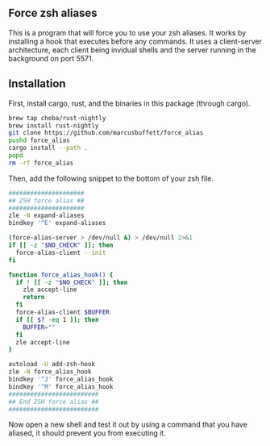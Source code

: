 ## Force zsh aliases

This is a program that will force you to use your zsh aliases. It works by installing a hook that executes before any commands. It uses a client-server architecture, each client being invidual shells and the server running in the background on port 5571.

## Installation

First, install cargo, rust, and the binaries in this package (through cargo).
```bash
brew tap cheba/rust-nightly
brew install rust-nightly
git clone https://github.com/marcusbuffett/force_alias
pushd force_alias
cargo install --path .
popd
rm -rf force_alias
```

Then, add the following snippet to the bottom of your zsh file.

```bash
#####################
## ZSH force alias ##
#####################
zle -N expand-aliases
bindkey '^E' expand-aliases

(force-alias-server > /dev/null &) > /dev/null 2>&1
if [[ -z "$NO_CHECK" ]]; then
  force-alias-client --init
fi

function force_alias_hook() {
  if ! [[ -z "$NO_CHECK" ]]; then
    zle accept-line
    return
  fi
  force-alias-client $BUFFER
  if [[ $? -eq 1 ]]; then
    BUFFER=""
  fi
  zle accept-line
}

autoload -U add-zsh-hook
zle -N force_alias_hook
bindkey '^J' force_alias_hook
bindkey '^M' force_alias_hook
#########################
## End ZSH force alias ##
#########################
```

Now open a new shell and test it out by using a command that you have aliased, it should prevent you from executing it.
